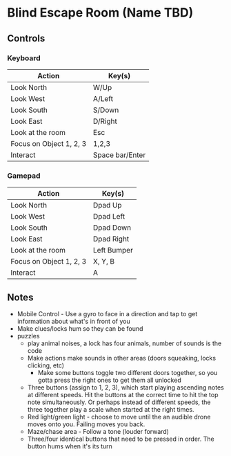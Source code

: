 # Blind Escape Room (Name TBD)

## Controls

### Keyboard
| Action | Key(s) |
| --- | --- |
| Look North | W/Up |
| Look West | A/Left |
| Look South | S/Down |
| Look East | D/Right |
| Look at the room | Esc |
| Focus on Object 1, 2, 3 | 1,2,3 |
| Interact | Space bar/Enter |

### Gamepad
| Action | Key(s) |
| --- | --- |
| Look North | Dpad Up |
| Look West | Dpad Left |
| Look South | Dpad Down |
| Look East | Dpad Right |
| Look at the room | Left Bumper |
| Focus on Object 1, 2, 3 | X, Y, B |
| Interact | A |


## Notes
- Mobile Control - Use a gyro to face in a direction and tap to get information about what's in front of you
- Make clues/locks hum so they can be found
- puzzles
    - play animal noises, a lock has four animals, number of sounds is the code
    - Make actions make sounds in other areas (doors squeaking, locks clicking, etc)
        - Make some buttons toggle two different doors together, so you gotta press the right ones to get them all unlocked
    - Three buttons (assign to 1, 2, 3), which start playing ascending notes at different speeds. Hit the buttons at the correct time to hit the top note simultaneously. Or perhaps instead of different speeds, the three together play a scale when started at the right times.
    - Red light/green light - choose to move until the an audible drone moves onto you. Failing moves you back.
    - Maze/chase area - Follow a tone (louder forward)
    - Three/four identical buttons that need to be pressed in order. The button hums when it's its turn
